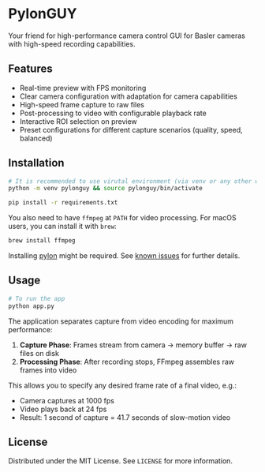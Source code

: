 # PylonGUY

Your friend for high-performance camera control GUI for Basler cameras with high-speed recording capabilities.

## Features

- Real-time preview with FPS monitoring
- Clear camera configuration with adaptation for camera capabilities
- High-speed frame capture to raw files
- Post-processing to video with configurable playback rate
- Interactive ROI selection on preview
- Preset configurations for different capture scenarios (quality, speed,
  balanced)

## Installation

```bash
# It is recommended to use virutal environment (via venv or any other way)
python -m venv pylonguy && source pylonguy/bin/activate

pip install -r requirements.txt
```

You also need to have `ffmpeg` at `PATH` for video processing. For macOS users, you can install it with `brew`:

```bash
brew install ffmpeg
```

Installing [pylon](https://www.baslerweb.com/pylon) might be required. See [known issues](https://github.com/basler/pypylon#known-issues) for further details.

## Usage

```bash
# To run the app
python app.py
```

The application separates capture from video encoding for maximum performance:

1. **Capture Phase**: Frames stream from camera → memory buffer → raw files on disk
2. **Processing Phase**: After recording stops, FFmpeg assembles raw frames into video

This allows you to specify any desired frame rate of a final video, e.g.:

- Camera captures at 1000 fps
- Video plays back at 24 fps
- Result: 1 second of capture = 41.7 seconds of slow-motion video

## License

Distributed under the MIT License. See `LICENSE` for more information.

